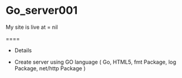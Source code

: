 # Go_server001

My site is live at = nil

====

* Details
- Create server using GO language
( Go, HTML5, fmt Package, log Package, net/http Package )
